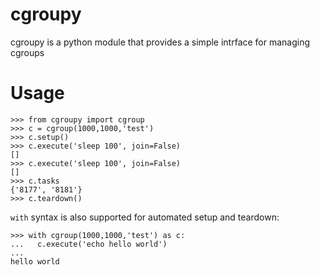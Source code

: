 # cgroupy
cgroupy is a python module that provides a simple intrface for managing cgroups

# Usage
```
>>> from cgroupy import cgroup
>>> c = cgroup(1000,1000,'test')
>>> c.setup()
>>> c.execute('sleep 100', join=False)
[]
>>> c.execute('sleep 100', join=False)
[]
>>> c.tasks
{'8177', '8181'}
>>> c.teardown()
```

`with` syntax is also supported for automated setup and teardown:

```
>>> with cgroup(1000,1000,'test') as c:
...   c.execute('echo hello world')
... 
hello world
```
